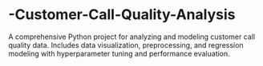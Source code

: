 # -Customer-Call-Quality-Analysis
A comprehensive Python project for analyzing and modeling customer call quality data. Includes data visualization, preprocessing, and regression modeling with hyperparameter tuning and performance evaluation.

